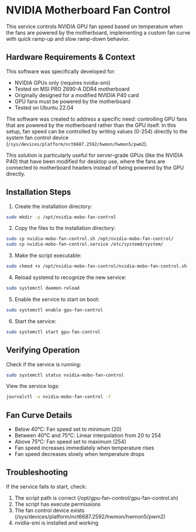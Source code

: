# NVIDIA Motherboard Fan Control

This service controls NVIDIA GPU fan speed based on temperature when the fans are powered by the motherboard, implementing a custom fan curve with quick ramp-up and slow ramp-down behavior.

## Hardware Requirements & Context

This software was specifically developed for:
- NVIDIA GPUs only (requires nvidia-smi)
- Tested on MSI PRO Z690-A DDR4 motherboard
- Originally designed for a modified NVIDIA P40 card
- GPU fans must be powered by the motherboard
- Tested on Ubuntu 22.04

The software was created to address a specific need: controlling GPU fans that are powered by the motherboard rather than the GPU itself. In this setup, fan speed can be controlled by writing values (0-254) directly to the system fan control device (`/sys/devices/platform/nct6687.2592/hwmon/hwmon5/pwm2`).

This solution is particularly useful for server-grade GPUs (like the NVIDIA P40) that have been modified for desktop use, where the fans are connected to motherboard headers instead of being powered by the GPU directly.

## Installation Steps

1. Create the installation directory:
```bash
sudo mkdir -p /opt/nvidia-mobo-fan-control
```

2. Copy the files to the installation directory:
```bash
sudo cp nvidia-mobo-fan-control.sh /opt/nvidia-mobo-fan-control/
sudo cp nvidia-mobo-fan-control.service /etc/systemd/system/
```

3. Make the script executable:
```bash
sudo chmod +x /opt/nvidia-mobo-fan-control/nvidia-mobo-fan-control.sh
```

4. Reload systemd to recognize the new service:
```bash
sudo systemctl daemon-reload
```

5. Enable the service to start on boot:
```bash
sudo systemctl enable gpu-fan-control
```

6. Start the service:
```bash
sudo systemctl start gpu-fan-control
```

## Verifying Operation

Check if the service is running:
```bash
sudo systemctl status nvidia-mobo-fan-control
```

View the service logs:
```bash
journalctl -u nvidia-mobo-fan-control -f
```

## Fan Curve Details

- Below 40°C: Fan speed set to minimum (20)
- Between 40°C and 75°C: Linear interpolation from 20 to 254
- Above 75°C: Fan speed set to maximum (254)
- Fan speed increases immediately when temperature rises
- Fan speed decreases slowly when temperature drops

## Troubleshooting

If the service fails to start, check:
1. The script path is correct (/opt/gpu-fan-control/gpu-fan-control.sh)
2. The script has execute permissions
3. The fan control device exists (/sys/devices/platform/nct6687.2592/hwmon/hwmon5/pwm2)
4. nvidia-smi is installed and working

